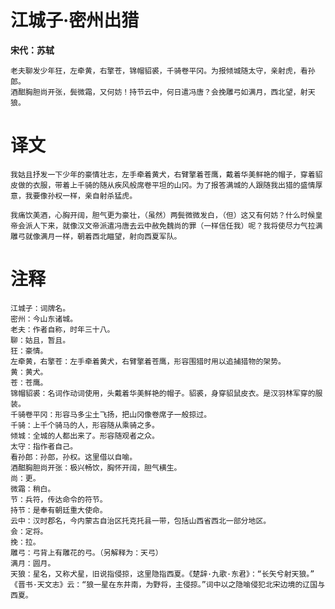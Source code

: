 # 江城子·密州出猎

**宋代：苏轼**


    老夫聊发少年狂，左牵黄，右擎苍，锦帽貂裘，千骑卷平冈。为报倾城随太守，亲射虎，看孙郎。
    酒酣胸胆尚开张，鬓微霜，又何妨！持节云中，何日遣冯唐？会挽雕弓如满月，西北望，射天狼。

# 译文

    我姑且抒发一下少年的豪情壮志，左手牵着黄犬，右臂擎着苍鹰，戴着华美鲜艳的帽子，穿着貂皮做的衣服，带着上千骑的随从疾风般席卷平坦的山冈。为了报答满城的人跟随我出猎的盛情厚意，我要像孙权一样，亲自射杀猛虎。

    我痛饮美酒，心胸开阔，胆气更为豪壮，（虽然）两鬓微微发白，（但）这又有何妨？什么时候皇帝会派人下来，就像汉文帝派遣冯唐去云中赦免魏尚的罪（一样信任我）呢？我将使尽力气拉满雕弓就像满月一样，朝着西北瞄望，射向西夏军队。

# 注释

    江城子：词牌名。
    密州：今山东诸城。
    老夫：作者自称，时年三十八。
    聊：姑且，暂且。
    狂：豪情。
    左牵黄，右擎苍：左手牵着黄犬，右臂擎着苍鹰，形容围猎时用以追捕猎物的架势。
    黄：黄犬。
    苍：苍鹰。
    锦帽貂裘：名词作动词使用，头戴着华美鲜艳的帽子。貂裘，身穿貂鼠皮衣。是汉羽林军穿的服装。
    千骑卷平冈：形容马多尘土飞扬，把山冈像卷席子一般掠过。
    千骑：上千个骑马的人，形容随从乘骑之多。
    倾城：全城的人都出来了。形容随观者之众。
    太守：指作者自己。
    看孙郎：孙郎，孙权。这里借以自喻。
    酒酣胸胆尚开张：极兴畅饮，胸怀开阔，胆气横生。
    尚：更。
    微霜：稍白。
    节：兵符，传达命令的符节。
    持节：是奉有朝廷重大使命。
    云中：汉时郡名，今内蒙古自治区托克托县一带，包括山西省西北一部分地区。
    会：定将。
    挽：拉。
    雕弓：弓背上有雕花的弓。（另解释为：天弓）
    满月：圆月。
    天狼：星名，又称犬星，旧说指侵掠，这里隐指西夏。《楚辞·九歌·东君》：“长矢兮射天狼。”
    《晋书·天文志》云：“狼一星在东井南，为野将，主侵掠。”词中以之隐喻侵犯北宋边境的辽国与西夏。